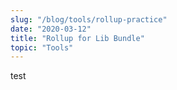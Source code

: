 ```yaml
---
slug: "/blog/tools/rollup-practice"
date: "2020-03-12"
title: "Rollup for Lib Bundle"
topic: "Tools"
---
```


test
